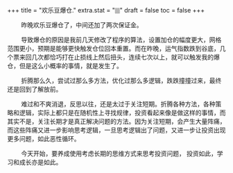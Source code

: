 +++
title = "欢乐豆爆仓."
extra.stat = "🀡"
draft = false
toc = false
+++

&emsp;&emsp; 昨晚欢乐豆爆仓了，中间还加了两次保证金。

&emsp;&emsp; 导致爆仓的原因是我前几天修改了程序的算法，设置加仓的幅度更大，网格范围更小，预期是能够更快触发仓位回本重置。而在昨晚，运气指数跌到谷底，几个票来回几次都恰巧打在止损线上然后扭头，连续七次以上，就可以触发我的爆仓，但是这么小概率的事情，就是发生了。

&emsp;&emsp; 折腾那么久，尝试过那么多方法，优化过那么多逻辑，跌跌撞撞过来，最终还是回到了解放前。

&emsp;&emsp; 难过和不爽消退，反思以往，还是太过于关注短期。折腾各种方法，各种策略和逻辑，实际上都只是在随机性上寻找规律，投资看起来像是做这样的事情，而其实不是，关注长期才是真正解决问题的方法。因为关注短期，会产生大量阵痛，而这些阵痛又进一步影响思考逻辑，一旦思考逻辑出了问题，又进一步让投资出现更多问题，如此恶性循环。

&emsp;&emsp; 今天开始，要养成使用考虑长期的思维方式来思考投资问题， 投资如此，学习和成长亦是如此。
